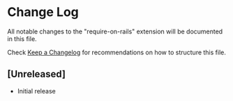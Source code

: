 # Change Log

All notable changes to the "require-on-rails" extension will be documented in this file.

Check [Keep a Changelog](http://keepachangelog.com/) for recommendations on how to structure this file.

## [Unreleased]

- Initial release